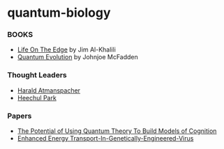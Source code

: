 # quantum-biology

### BOOKS
- [Life On The Edge](https://www.amazon.com/Life-Edge-Coming-Quantum-Biology/dp/0307986829) by Jim Al-Khalili
- [Quantum Evolution](https://www.amazon.com/gp/product/B01CC8B96Q) by Johnjoe McFadden

### Thought Leaders
- [Harald Atmanspacher](https://scholar.google.com/citations?user=L0uPYrQAAAAJ)
- [Heechul Park](https://scholar.google.com/citations?user=uA8zj_QAAAAJ&hl=en)


### Papers
- [The Potential of Using Quantum Theory To Build Models of Cognition](https://onlinelibrary.wiley.com/doi/epdf/10.1111/tops.12043)
- [Enhanced Energy Transport-In-Genetically-Engineered-Virus](https://www.semanticscholar.org/paper/Enhanced-energy-transport-in-genetically-engineered-Park-Heldman/900166f48e25e2054f766d7111dc91227a83c3f0)
